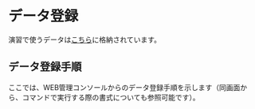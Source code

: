 # データ登録

演習で使うデータは[こちら](/artifacts/data)に格納されています。

## データ登録手順

ここでは、WEB管理コンソールからのデータ登録手順を示します（同画面から、コマンドで実行する際の書式についても参照可能です）。
